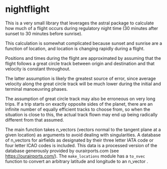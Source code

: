 # nightflight

This is a very small library that leverages the astral package to calculate how
much of a flight occurs during regulatory night time (30 minutes after sunset to
30 minutes before sunrise).

This calculation is somewhat complicated because sunset and sunrise are a
function of location, and location is changing rapidly during a flight.

Positions and times during the flight are approximated by assuming that the
flight follows a great circle track between origin and destination and that
velocity is constant throughout.

The latter assumption is likely the greatest source of error, since average
velocity along the great circle track will be much lower during the initial and
terminal manoeuvring phases.

The assumption of great circle track may also be erroneous on very long
trips. If a trip starts on exactly opposite sides of the planet, there are an
infinite number of equally efficient tracks to choose from, so when the
situation is close to this, the actual track flown may end up being radically
different from that assumed.

The main function takes n_vectors (vectors normal to the tangent plane at a
given location) as arguments to avoid dealing with singularities. A database of
n_vectors for airfields as designated by their three letter IATA code or four
letter ICAO codes is included. This data is a processed version of the
database generously provided by ourairports.com (see
<https://ourairports.com/>). The `make_locations` module has a `to_nvec`
function to convert an arbitrary latitude and longitude to an n_vector .
